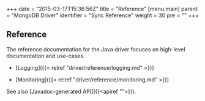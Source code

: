 +++
date = "2015-03-17T15:36:56Z"
title = "Reference"
[menu.main]
  parent = "MongoDB Driver"
  identifier = "Sync Reference"
  weight = 30
  pre = "<i class='fa fa-book'></i>"
+++

## Reference

The reference documentation for the Java driver focuses on high-level documentation and use-cases.

- [Logging]({{< relref "driver/reference/logging.md" >}})

- [Monitoring]({{< relref "driver/reference/monitoring.md" >}})

See also [Javadoc-generated API]({{<apiref "">}}).
